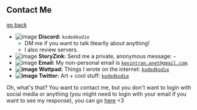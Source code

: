 ## Contact Me
[go back](https://kodedkodie.github.io)

* ![image](https://github.com/bobbledbobby/bobbledbobby.github.io/assets/154967011/50df4b63-b73a-47e4-a1c4-d337c73ee255)
 **Discord:** `kodedkodie`
  * DM me if you want to talk litearlly about anything!
  * I also review servers.
* ![image](https://github.com/bobbledbobby/bobbledbobby.github.io/assets/154967011/cb4f7a29-57a4-44cb-9490-32be3adaedb7)
  **StoryZink:** Send me a private, anonymous message: `~`
*  ![image](https://github.com/bobbledbobby/bobbledbobby.github.io/assets/154967011/21861b64-5d9b-4334-9eaa-b5f8ea2a2f27)
**Email:** My non-personal email is [`kevintran.anet@gmail.com`](mailto:kevintran.anet@gmail.com).
* **![image](https://github.com/kodedkodie/kodedkodie.github.io/assets/154967011/5d21eea8-e525-41fa-be58-6ddbeb4d65ff) Wattpad:** Things I wrote on the internet: [`kodedkodie`](https://wattpad.com/kodedkodie)
* **![image](https://github.com/kodedkodie/kodedkodie.github.io/assets/154967011/bcd68e62-4a9b-45ec-8972-aa3de3eee54b) Twitter:** Art + cool stuff: [`kodedkodie`](https://twitter.com/kodedkodie)



Oh, what's that? You want to contact me, but you don't want to login with social media or anything (you might need to login with your email if you want to see my response), you can go [here](https://kodedkodie.github.io/contact-me-easier.html) <3
